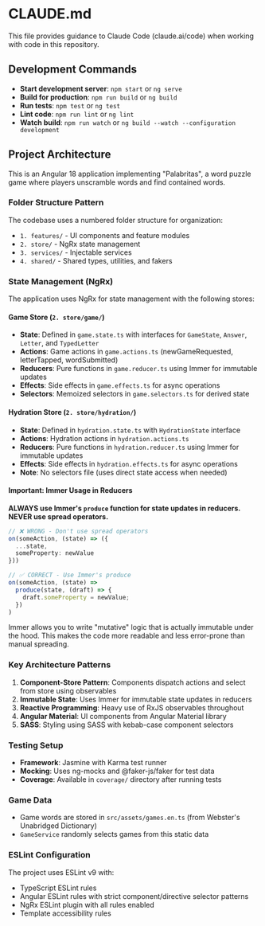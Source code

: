# CLAUDE.md

This file provides guidance to Claude Code (claude.ai/code) when working with code in this repository.

## Development Commands

- **Start development server**: `npm start` or `ng serve`
- **Build for production**: `npm run build` or `ng build`
- **Run tests**: `npm test` or `ng test`
- **Lint code**: `npm run lint` or `ng lint`
- **Watch build**: `npm run watch` or `ng build --watch --configuration development`

## Project Architecture

This is an Angular 18 application implementing "Palabritas", a word puzzle game where players unscramble words and find contained words.

### Folder Structure Pattern

The codebase uses a numbered folder structure for organization:
- `1. features/` - UI components and feature modules
- `2. store/` - NgRx state management
- `3. services/` - Injectable services
- `4. shared/` - Shared types, utilities, and fakers

### State Management (NgRx)

The application uses NgRx for state management with the following stores:

#### Game Store (`2. store/game/`)
- **State**: Defined in `game.state.ts` with interfaces for `GameState`, `Answer`, `Letter`, and `TypedLetter`
- **Actions**: Game actions in `game.actions.ts` (newGameRequested, letterTapped, wordSubmitted)
- **Reducers**: Pure functions in `game.reducer.ts` using Immer for immutable updates
- **Effects**: Side effects in `game.effects.ts` for async operations
- **Selectors**: Memoized selectors in `game.selectors.ts` for derived state

#### Hydration Store (`2. store/hydration/`)
- **State**: Defined in `hydration.state.ts` with `HydrationState` interface
- **Actions**: Hydration actions in `hydration.actions.ts`
- **Reducers**: Pure functions in `hydration.reducer.ts` using Immer for immutable updates
- **Effects**: Side effects in `hydration.effects.ts` for async operations
- **Note**: No selectors file (uses direct state access when needed)

#### Important: Immer Usage in Reducers

**ALWAYS use Immer's `produce` function for state updates in reducers. NEVER use spread operators.**

```typescript
// ❌ WRONG - Don't use spread operators
on(someAction, (state) => ({
  ...state,
  someProperty: newValue
}))

// ✅ CORRECT - Use Immer's produce
on(someAction, (state) =>
  produce(state, (draft) => {
    draft.someProperty = newValue;
  })
)
```

Immer allows you to write "mutative" logic that is actually immutable under the hood. This makes the code more readable and less error-prone than manual spreading.

### Key Architecture Patterns

1. **Component-Store Pattern**: Components dispatch actions and select from store using observables
2. **Immutable State**: Uses Immer for immutable state updates in reducers
3. **Reactive Programming**: Heavy use of RxJS observables throughout
4. **Angular Material**: UI components from Angular Material library
5. **SASS**: Styling using SASS with kebab-case component selectors

### Testing Setup

- **Framework**: Jasmine with Karma test runner
- **Mocking**: Uses ng-mocks and @faker-js/faker for test data
- **Coverage**: Available in `coverage/` directory after running tests

### Game Data

- Game words are stored in `src/assets/games.en.ts` (from Webster's Unabridged Dictionary)
- `GameService` randomly selects games from this static data

### ESLint Configuration

The project uses ESLint v9 with:
- TypeScript ESLint rules
- Angular ESLint rules with strict component/directive selector patterns
- NgRx ESLint plugin with all rules enabled
- Template accessibility rules